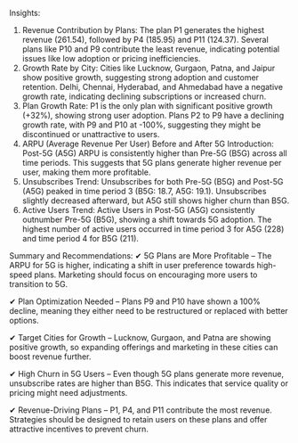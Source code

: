 Insights:
1. Revenue Contribution by Plans:
The plan P1 generates the highest revenue (261.54), followed by P4 (185.95) and P11 (124.37).
Several plans like P10 and P9 contribute the least revenue, indicating potential issues like low adoption or pricing inefficiencies.
2. Growth Rate by City:
Cities like Lucknow, Gurgaon, Patna, and Jaipur show positive growth, suggesting strong adoption and customer retention.
Delhi, Chennai, Hyderabad, and Ahmedabad have a negative growth rate, indicating declining subscriptions or increased churn.
3. Plan Growth Rate:
P1 is the only plan with significant positive growth (+32%), showing strong user adoption.
Plans P2 to P9 have a declining growth rate, with P9 and P10 at -100%, suggesting they might be discontinued or unattractive to users.
4. ARPU (Average Revenue Per User) Before and After 5G Introduction:
Post-5G (A5G) ARPU is consistently higher than Pre-5G (B5G) across all time periods.
This suggests that 5G plans generate higher revenue per user, making them more profitable.
5. Unsubscribes Trend:
Unsubscribes for both Pre-5G (B5G) and Post-5G (A5G) peaked in time period 3 (B5G: 18.7, A5G: 19.1).
Unsubscribes slightly decreased afterward, but A5G still shows higher churn than B5G.
6. Active Users Trend:
Active Users in Post-5G (A5G) consistently outnumber Pre-5G (B5G), showing a shift towards 5G adoption.
The highest number of active users occurred in time period 3 for A5G (228) and time period 4 for B5G (211).

Summary and Recommendations:
✔ 5G Plans are More Profitable – The ARPU for 5G is higher, indicating a shift in user preference towards high-speed plans. Marketing should focus on encouraging more users to transition to 5G.

✔ Plan Optimization Needed – Plans P9 and P10 have shown a 100% decline, meaning they either need to be restructured or replaced with better options.

✔ Target Cities for Growth – Lucknow, Gurgaon, and Patna are showing positive growth, so expanding offerings and marketing in these cities can boost revenue further.

✔ High Churn in 5G Users – Even though 5G plans generate more revenue, unsubscribe rates are higher than B5G. This indicates that service quality or pricing might need adjustments.

✔ Revenue-Driving Plans – P1, P4, and P11 contribute the most revenue. Strategies should be designed to retain users on these plans and offer attractive incentives to prevent churn.
